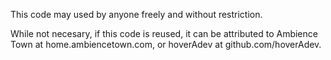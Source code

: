 This code may used by anyone freely and without restriction.

While not necesary, if this code is reused, it can be attributed to Ambience Town at home.ambiencetown.com, or hoverAdev at github.com/hoverAdev.
